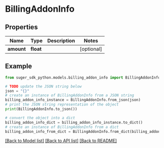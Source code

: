 # BillingAddonInfo


## Properties

Name | Type | Description | Notes
------------ | ------------- | ------------- | -------------
**amount** | **float** |  | [optional] 

## Example

```python
from suger_sdk_python.models.billing_addon_info import BillingAddonInfo

# TODO update the JSON string below
json = "{}"
# create an instance of BillingAddonInfo from a JSON string
billing_addon_info_instance = BillingAddonInfo.from_json(json)
# print the JSON string representation of the object
print(BillingAddonInfo.to_json())

# convert the object into a dict
billing_addon_info_dict = billing_addon_info_instance.to_dict()
# create an instance of BillingAddonInfo from a dict
billing_addon_info_from_dict = BillingAddonInfo.from_dict(billing_addon_info_dict)
```
[[Back to Model list]](../README.md#documentation-for-models) [[Back to API list]](../README.md#documentation-for-api-endpoints) [[Back to README]](../README.md)


